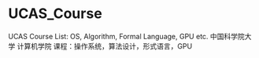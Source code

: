 # UCAS_Course
UCAS Course List: OS, Algorithm, Formal Language, GPU etc. 中国科学院大学 计算机学院 课程：操作系统，算法设计，形式语言，GPU
